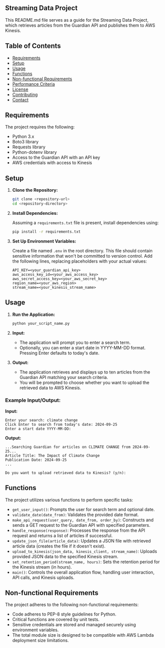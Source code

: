 ## Streaming Data Project

This README.md file serves as a guide for the Streaming Data Project, which retrieves articles from the Guardian API and publishes them to AWS Kinesis.

## Table of Contents

- [Requirements](#requirements)
- [Setup](#setup)
- [Usage](#usage)
- [Functions](#functions)
- [Non-functional Requirements](#non-functional-requirements)
- [Performance Criteria](#performance-criteria)
- [License](#license)
- [Contributing](#contributing)
- [Contact](#contact)

## Requirements

The project requires the following:

- Python 3.x
- Boto3 library
- Requests library
- Python-dotenv library
- Access to the Guardian API with an API key
- AWS credentials with access to Kinesis

## Setup

1. **Clone the Repository:**

   ```bash
   git clone <repository-url>
   cd <repository-directory>
   ```

2. **Install Dependencies:**

   Assuming a `requirements.txt` file is present, install dependencies using:

   ```bash
   pip install -r requirements.txt
   ```

3. **Set Up Environment Variables:**

   Create a file named `.env` in the root directory. This file should contain sensitive information that won't be committed to version control. Add the following lines, replacing placeholders with your actual values:

   ```plaintext
   API_KEY=<your_guardian_api_key>
   aws_access_key_id=<your_aws_access_key>
   aws_secret_access_key=<your_aws_secret_key>
   region_name=<your_aws_region>
   stream_name=<your_kinesis_stream_name>
   ```

## Usage

1. **Run the Application:**

   ```bash
   python your_script_name.py
   ```

2. **Input:**

   - The application will prompt you to enter a search term.
   - Optionally, you can enter a start date in YYYY-MM-DD format. Pressing Enter defaults to today's date.

3. **Output:**

   - The application retrieves and displays up to ten articles from the Guardian API matching your search criteria.
   - You will be prompted to choose whether you want to upload the retrieved data to AWS Kinesis.

### Example Input/Output:

**Input:**

```
Enter your search: climate change
Click Enter to search from today's date: 2024-09-25
Enter a start date YYYY-MM-DD:
```

**Output:**

```
...Searching Guardian for articles on CLIMATE CHANGE from 2024-09-25...
Article Title: The Impact of Climate Change
Publication Date: 2024-09-25
...

Do you want to upload retrieved data to Kinesis? (y/n):
```

## Functions

The project utilizes various functions to perform specific tasks:

- `get_user_input()`: Prompts the user for search term and optional date.
- `validate_date(date_from)`: Validates the provided date format.
- `make_api_request(user_query, date_from, order_by)`: Constructs and sends a GET request to the Guardian API with specified parameters.
- `handle_response(response)`: Processes the response from the API request and returns a list of articles if successful.
- `update_json_file(article_data)`: Updates a JSON file with retrieved article data (creates the file if it doesn't exist).
- `upload_to_kinesis(json_data, kinesis_client, stream_name)`: Uploads provided JSON data to the specified Kinesis stream.
- `set_retention_period(stream_name, hours)`: Sets the retention period for the Kinesis stream (in hours).
- `main()`: Controls the overall application flow, handling user interaction, API calls, and Kinesis uploads.

## Non-functional Requirements

The project adheres to the following non-functional requirements:

- Code adheres to PEP-8 style guidelines for Python.
- Critical functions are covered by unit tests.
- Sensitive credentials are stored and managed securely using environment variables.
- The total module size is designed to be compatible with AWS Lambda deployment size limitations.
